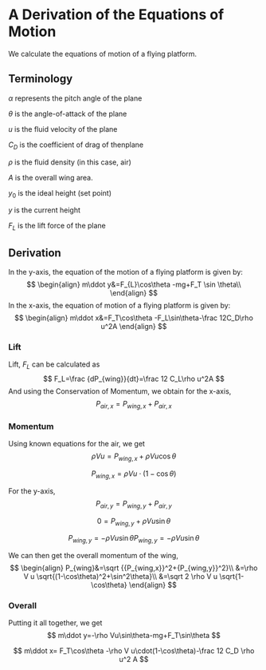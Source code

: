 # A Derivation of the Equations of Motion

We calculate the equations of motion of a flying platform.

## Terminology

$\alpha$ represents the pitch angle of the plane

$\theta$ is the angle-of-attack of the plane

$u$ is the fluid velocity of the plane

$C_D$ is the coefficient of drag of thenplane

$\rho$ is the fluid density (in this case, air)

$A$ is the overall wing area.

$y_0$ is the ideal height (set point)

$y$ is the current height

$F_L$ is the lift force of the plane

## Derivation

In the y-axis, the equation of the motion of a flying platform is given by:
$$
\begin{align}
m\ddot y&=F_{L}\cos\theta -mg+F_T \sin \theta\\
\end{align}
$$
In the x-axis, the equation of motion of a flying platform is given by:
$$
\begin{align}
m\ddot x&=F_T\cos\theta -F_L\sin\theta-\frac 12C_D\rho u^2A
\end{align}
$$

### Lift

Lift, $F_L$ can be calculated as
$$
F_L=\frac {dP_{wing}}{dt}=\frac 12 C_L\rho u^2A
$$
And using the Conservation of Momentum, we obtain for the x-axis,
$$
P_{air,x}=P_{wing,x}+P_{air,x}
$$

### Momentum

Using known equations for the air, we get
$$
\rho Vu=P_{wing,x}+\rho Vu\cos\theta
$$

$$
P_{wing,x}=\rho Vu\cdot(1-\cos\theta)
$$

For the y-axis,
$$
P_{air,y}=P_{wing,y}+P_{air,y}
$$

$$
0=P_{wing,y}+\rho Vu\sin\theta
$$

$$
P_{wing,y}=-\rho Vu\sin\theta P_{wing,y}=-\rho Vu\sin\theta
$$

We can then get the overall momentum of the wing,
$$
\begin{align}
P_{wing}&=\sqrt {{P_{wing,x}}^2+{P_{wing,y}}^2}\\
&=\rho V u \sqrt{(1-\cos\theta)^2+\sin^2\theta}\\
&=\sqrt 2 \rho V u \sqrt{1-\cos\theta}
\end{align}
$$

### Overall

Putting it all together, we get
$$
m\ddot y=-\rho Vu\sin\theta-mg+F_T\sin\theta
$$

$$
m\ddot x= F_T\cos\theta -\rho V u\cdot(1-\cos\theta)-\frac 12 C_D \rho u^2 A
$$

